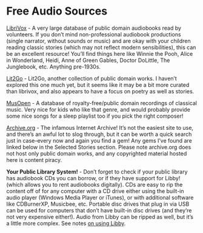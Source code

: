 # Free Audio Sources

[LibriVox](https://librivox.org/) - A very large database of public domain audiobooks read by volunteers. If you don’t mind non-professional audiobook productions (single narrator, without sounds or music) and are okay with your children reading classic stories (which may not reflect modern sensibilities), this can be an excellent resource! You’ll find things here like Winnie the Pooh, Alice in Wonderland, Heidi, Anne of Green Gables, Doctor DoLittle, The Junglebook, etc. Anything pre-1930s.

[Lit2Go](https://etc.usf.edu/lit2go/) - Lit2Go, another collection of public domain works. I haven’t explored this one much yet, but it seems like it may be a bit more curated than librivox, and also appears to have a focus on poetry as well as stories.  

[MusOpen](https://musopen.org/) - A database of royalty-free/public domain recordings of classical music. Very nice for kids who like that genre, and would probably provide some nice songs for a sleep playlist too if you pick the right composer!  

[Archive.org](https://archive.org) - The infamous Internet Archive! It’s not the easiest site to use, and there’s an awful lot to slog through, but it can be worth a quick search just in case–every now and again you find a gem! Any gems I’ve found are linked below in the Selected Stories section. Please note archive.org does not host only public domain works, and any copyrighted material hosted here is content piracy.
  
**Your Public Library System!** - Don’t forget to check if your public library has audiobook CDs you can borrow, or if they have support for Libby! (which allows you to rent audiobooks digitally). CDs are easy to rip the content off of for any computer with a CD drive either using the built-in audio player (Windows Media Player or iTunes), or with additional software like CDBurnerXP, Musicbee, etc. Portable disc drives that plug in via USB can be used for computers that don’t have built-in disc drives (and they’re not very expensive either!). Audio from Libby can be ripped as well, but it’s a little more complex. See notes [on using Libby](using_libby_to_get_mp3.md).